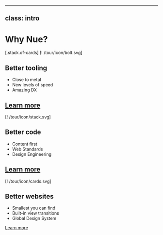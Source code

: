 
---
class: intro
---

# Why Nue?

[.stack.of-cards]
  [! /tour/icon/bolt.svg]
  ## Better tooling
  - Close to metal
  - New levels of speed
  - Amazing DX

  [Learn more](/tour/1-tooling/)
  ---

  [! /tour/icon/stack.svg]
  ## Better code
  - Content first
  - Web Standards
  - Design Engineering

  [Learn more](/tour/2-code/content.html)
  ---

  [! /tour/icon/cards.svg]
  ## Better websites
  - Smallest you can find
  - Built-in view transitions
  - Global Design System

  [Learn more](/tour/3-websites/size.html)